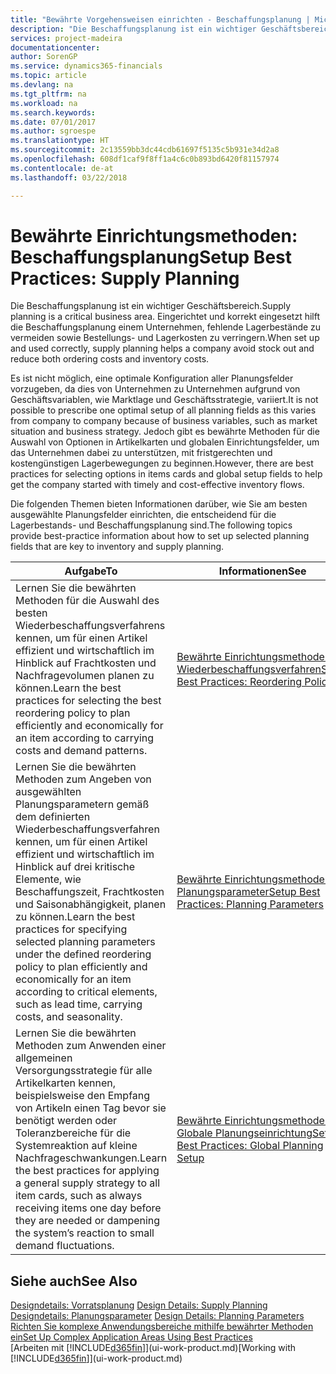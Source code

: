 ```yaml
---
title: "Bewährte Vorgehensweisen einrichten - Beschaffungsplanung | Microsoft Docs"
description: "Die Beschaffungsplanung ist ein wichtiger Geschäftsbereich. Eingerichtet und korrekt eingesetzt hilft die Beschaffungsplanung einem Unternehmen, fehlende Lagerbestände zu vermeiden sowie Bestellungs- und Lagerkosten zu verringern."
services: project-madeira
documentationcenter: 
author: SorenGP
ms.service: dynamics365-financials
ms.topic: article
ms.devlang: na
ms.tgt_pltfrm: na
ms.workload: na
ms.search.keywords: 
ms.date: 07/01/2017
ms.author: sgroespe
ms.translationtype: HT
ms.sourcegitcommit: 2c13559bb3dc44cdb61697f5135c5b931e34d2a8
ms.openlocfilehash: 608df1caf9f8ff1a4c6c0b893bd6420f81157974
ms.contentlocale: de-at
ms.lasthandoff: 03/22/2018

---
```

# <a name="setup-best-practices-supply-planning"></a><span data-ttu-id="3218a-104">Bewährte Einrichtungsmethoden: Beschaffungsplanung</span><span class="sxs-lookup"><span data-stu-id="3218a-104">Setup Best Practices: Supply Planning</span></span>
<span data-ttu-id="3218a-105">Die Beschaffungsplanung ist ein wichtiger Geschäftsbereich.</span><span class="sxs-lookup"><span data-stu-id="3218a-105">Supply planning is a critical business area.</span></span> <span data-ttu-id="3218a-106">Eingerichtet und korrekt eingesetzt hilft die Beschaffungsplanung einem Unternehmen, fehlende Lagerbestände zu vermeiden sowie Bestellungs- und Lagerkosten zu verringern.</span><span class="sxs-lookup"><span data-stu-id="3218a-106">When set up and used correctly, supply planning helps a company avoid stock out and reduce both ordering costs and inventory costs.</span></span>  

 <span data-ttu-id="3218a-107">Es ist nicht möglich, eine optimale Konfiguration aller Planungsfelder vorzugeben, da dies von Unternehmen zu Unternehmen aufgrund von Geschäftsvariablen, wie Marktlage und Geschäftsstrategie, variiert.</span><span class="sxs-lookup"><span data-stu-id="3218a-107">It is not possible to prescribe one optimal setup of all planning fields as this varies from company to company because of business variables, such as market situation and business strategy.</span></span> <span data-ttu-id="3218a-108">Jedoch gibt es bewährte Methoden für die Auswahl von Optionen in Artikelkarten und globalen Einrichtungsfelder, um das Unternehmen dabei zu unterstützen, mit fristgerechten und kostengünstigen Lagerbewegungen zu beginnen.</span><span class="sxs-lookup"><span data-stu-id="3218a-108">However, there are best practices for selecting options in items cards and global setup fields to help get the company started with timely and cost-effective inventory flows.</span></span>  

 <span data-ttu-id="3218a-109">Die folgenden Themen bieten Informationen darüber, wie Sie am besten ausgewählte Planungsfelder einrichten, die entscheidend für die Lagerbestands- und Beschaffungsplanung sind.</span><span class="sxs-lookup"><span data-stu-id="3218a-109">The following topics provide best-practice information about how to set up selected planning fields that are key to inventory and supply planning.</span></span>  

|<span data-ttu-id="3218a-110">**Aufgabe**</span><span class="sxs-lookup"><span data-stu-id="3218a-110">**To**</span></span>|<span data-ttu-id="3218a-111">**Informationen**</span><span class="sxs-lookup"><span data-stu-id="3218a-111">**See**</span></span>|  
|------------|-------------|  
|<span data-ttu-id="3218a-112">Lernen Sie die bewährten Methoden für die Auswahl des besten Wiederbeschaffungsverfahrens kennen, um für einen Artikel effizient und wirtschaftlich im Hinblick auf Frachtkosten und Nachfragevolumen planen zu können.</span><span class="sxs-lookup"><span data-stu-id="3218a-112">Learn the best practices for selecting the best reordering policy to plan efficiently and economically for an item according to carrying costs and demand patterns.</span></span>|[<span data-ttu-id="3218a-113">Bewährte Einrichtungsmethoden: Wiederbeschaffungsverfahren</span><span class="sxs-lookup"><span data-stu-id="3218a-113">Setup Best Practices: Reordering Policies</span></span>](setup-best-practices-reordering-policies.md)|  
|<span data-ttu-id="3218a-114">Lernen Sie die bewährten Methoden zum Angeben von ausgewählten Planungsparametern gemäß dem definierten Wiederbeschaffungsverfahren kennen, um für einen Artikel effizient und wirtschaftlich im Hinblick auf drei kritische Elemente, wie Beschaffungszeit, Frachtkosten und Saisonabhängigkeit, planen zu können.</span><span class="sxs-lookup"><span data-stu-id="3218a-114">Learn the best practices for specifying selected planning parameters under the defined reordering policy to plan efficiently and economically for an item according to critical elements, such as lead time, carrying costs, and seasonality.</span></span>|[<span data-ttu-id="3218a-115">Bewährte Einrichtungsmethoden: Planungsparameter</span><span class="sxs-lookup"><span data-stu-id="3218a-115">Setup Best Practices: Planning Parameters</span></span>](setup-best-practices-planning-parameters.md)|  
|<span data-ttu-id="3218a-116">Lernen Sie die bewährten Methoden zum Anwenden einer allgemeinen Versorgungsstrategie für alle Artikelkarten kennen, beispielsweise den Empfang von Artikeln einen Tag bevor sie benötigt werden oder Toleranzbereiche für die Systemreaktion auf kleine Nachfrageschwankungen.</span><span class="sxs-lookup"><span data-stu-id="3218a-116">Learn the best practices for applying a general supply strategy to all item cards, such as always receiving items one day before they are needed or dampening the system’s reaction to small demand fluctuations.</span></span>|[<span data-ttu-id="3218a-117">Bewährte Einrichtungsmethoden: Globale Planungseinrichtung</span><span class="sxs-lookup"><span data-stu-id="3218a-117">Setup Best Practices: Global Planning Setup</span></span>](setup-best-practices-global-planning-setup.md)|  

## <a name="see-also"></a><span data-ttu-id="3218a-118">Siehe auch</span><span class="sxs-lookup"><span data-stu-id="3218a-118">See Also</span></span>  
 <span data-ttu-id="3218a-119">[Designdetails: Vorratsplanung](design-details-supply-planning.md) </span><span class="sxs-lookup"><span data-stu-id="3218a-119">[Design Details: Supply Planning](design-details-supply-planning.md) </span></span>  
 <span data-ttu-id="3218a-120">[Designdetails: Planungsparameter](design-details-planning-parameters.md) </span><span class="sxs-lookup"><span data-stu-id="3218a-120">[Design Details: Planning Parameters](design-details-planning-parameters.md) </span></span>  
 [<span data-ttu-id="3218a-121">Richten Sie komplexe Anwendungsbereiche mithilfe bewährter Methoden ein</span><span class="sxs-lookup"><span data-stu-id="3218a-121">Set Up Complex Application Areas Using Best Practices</span></span>](set-up-complex-application-areas-using-best-practices.md)  
 <span data-ttu-id="3218a-122">[Arbeiten mit [!INCLUDE[d365fin](includes/d365fin_md.md)]](ui-work-product.md)</span><span class="sxs-lookup"><span data-stu-id="3218a-122">[Working with [!INCLUDE[d365fin](includes/d365fin_md.md)]](ui-work-product.md)</span></span>

